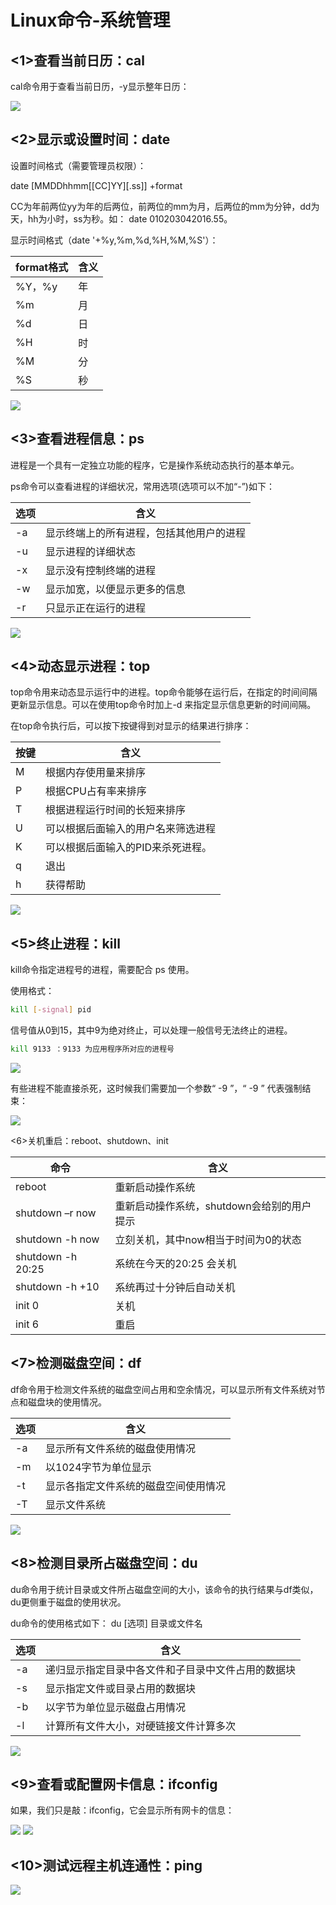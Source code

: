# Linux命令-系统管理

## <1>查看当前日历：cal
cal命令用于查看当前日历，-y显示整年日历：

![](./Linux_Images/01-linux基础-65.png)

## <2>显示或设置时间：date
设置时间格式（需要管理员权限）：

date [MMDDhhmm[[CC]YY][.ss]] +format

CC为年前两位yy为年的后两位，前两位的mm为月，后两位的mm为分钟，dd为天，hh为小时，ss为秒。如： date 010203042016.55。

显示时间格式（date '+%y,%m,%d,%H,%M,%S'）：

|format格式|	含义|
|--|--|
|%Y，%y	|年
|%m|	月
|%d|	日
|%H|	时
|%M	|分
|%S|	秒

![](./Linux_Images/01-linux基础-66.png)


## <3>查看进程信息：ps
进程是一个具有一定独立功能的程序，它是操作系统动态执行的基本单元。

ps命令可以查看进程的详细状况，常用选项(选项可以不加“-”)如下：

|选项|	含义|
|--|--|
|-a|	显示终端上的所有进程，包括其他用户的进程
|-u|	显示进程的详细状态
|-x|	显示没有控制终端的进程
|-w|	显示加宽，以便显示更多的信息
|-r|	只显示正在运行的进程

![](./Linux_Images/01-linux基础-67.png)

## <4>动态显示进程：top
top命令用来动态显示运行中的进程。top命令能够在运行后，在指定的时间间隔更新显示信息。可以在使用top命令时加上-d 来指定显示信息更新的时间间隔。

在top命令执行后，可以按下按键得到对显示的结果进行排序：

|按键|	含义|
|--|--|
|M|	根据内存使用量来排序
|P|	根据CPU占有率来排序
|T|	根据进程运行时间的长短来排序
|U|	可以根据后面输入的用户名来筛选进程
|K|	可以根据后面输入的PID来杀死进程。
|q|	退出
|h|	获得帮助

![](./Linux_Images/01-linux基础-68.png)


## <5>终止进程：kill
kill命令指定进程号的进程，需要配合 ps 使用。

使用格式：
```bash
kill [-signal] pid
```
信号值从0到15，其中9为绝对终止，可以处理一般信号无法终止的进程。

```bash
kill 9133 ：9133 为应用程序所对应的进程号
```
![](./Linux_Images/01-linux基础-69.png)


有些进程不能直接杀死，这时候我们需要加一个参数“ -9 ”，“ -9 ” 代表强制结束：

![](./Linux_Images/01-linux基础-70.png)


<6>关机重启：reboot、shutdown、init

|命令|	含义|
|--|--|
|reboot|	重新启动操作系统
|shutdown –r now|	重新启动操作系统，shutdown会给别的用户提示
|shutdown -h now|	立刻关机，其中now相当于时间为0的状态
|shutdown -h 20:25|	系统在今天的20:25 会关机
|shutdown -h +10|	系统再过十分钟后自动关机
|init 0|	关机
|init 6|	重启

## <7>检测磁盘空间：df
df命令用于检测文件系统的磁盘空间占用和空余情况，可以显示所有文件系统对节点和磁盘块的使用情况。

|选项|	含义|
|--|--|
|-a|	显示所有文件系统的磁盘使用情况
|-m|	以1024字节为单位显示
|-t|	显示各指定文件系统的磁盘空间使用情况
|-T|	显示文件系统

![](./Linux_Images/01-linux基础-71.png)

## <8>检测目录所占磁盘空间：du
du命令用于统计目录或文件所占磁盘空间的大小，该命令的执行结果与df类似，du更侧重于磁盘的使用状况。

du命令的使用格式如下： du [选项] 目录或文件名

|选项|	含义|
|--|--|
|-a|	递归显示指定目录中各文件和子目录中文件占用的数据块
|-s|	显示指定文件或目录占用的数据块
|-b|	以字节为单位显示磁盘占用情况
|-l|	计算所有文件大小，对硬链接文件计算多次

![](./Linux_Images/01-linux基础-72.png)

## <9>查看或配置网卡信息：ifconfig
如果，我们只是敲：ifconfig，它会显示所有网卡的信息：

![](./Linux_Images/01-linux基础-73.png)
![](./Linux_Images/01-linux基础-74.png)


## <10>测试远程主机连通性：ping

![](./Linux_Images/01-linux基础-75.png)
